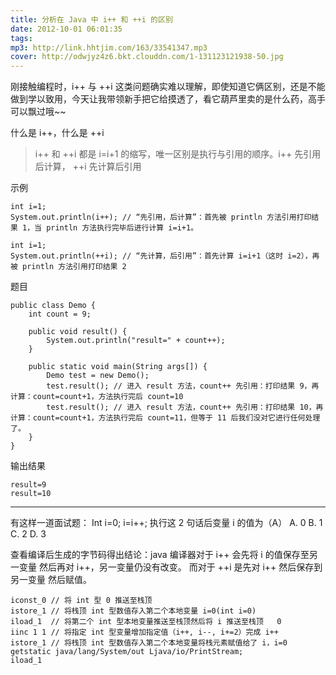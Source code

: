 ```yaml
---
title: 分析在 Java 中 i++ 和 ++i 的区别
date: 2012-10-01 06:01:35
tags:
mp3: http://link.hhtjim.com/163/33541347.mp3
cover: http://odwjyz4z6.bkt.clouddn.com/1-131123121938-50.jpg
---
```

刚接触编程时，i++ 与 ++i 这类问题确实难以理解，即使知道它俩区别，还是不能做到学以致用，今天让我带领新手把它给摸透了，看它葫芦里卖的是什么药，高手可以飘过哦~~

什么是 i++，什么是 ++i
> i++ 和 ++i 都是 i=i+1 的缩写，唯一区别是执行与引用的顺序。i++ 先引用后计算，    ++i 先计算后引用

示例
```
int i=1;
System.out.println(i++); // “先引用，后计算”：首先被 println 方法引用打印结果 1，当 println 方法执行完毕后进行计算 i=i+1。
```
```
int i=1;
System.out.println(++i); // “先计算，后引用”：首先计算 i=i+1（这时 i=2），再被 println 方法引用打印结果 2

```

题目
```
public class Demo {
	int count = 9;

	public void result() {
		System.out.println("result=" + count++);
	}

	public static void main(String args[]) {
		Demo test = new Demo();
		test.result(); // 进入 result 方法，count++ 先引用：打印结果 9，再计算：count=count+1，方法执行完后 count=10
		test.result(); // 进入 result 方法，count++ 先引用：打印结果 10，再计算：count=count+1，方法执行完后 count=11，但等于 11 后我们没对它进行任何处理了。
	}
}
```
输出结果
```
result=9
result=10
```

<hr>
有这样一道面试题：
Int i=0; i=i++; 执行这 2 句话后变量 i 的值为（A）
A. 0 B. 1 C. 2 D. 3

查看编译后生成的字节码得出结论：java 编译器对于 i++ 会先将 i 的值保存至另一变量 然后再对 i++，另一变量仍没有改变。 而对于 ++i 是先对 i++ 然后保存到另一变量 然后赋值。
```
iconst_0 // 将 int 型 0 推送至栈顶
istore_1 // 将栈顶 int 型数值存入第二个本地变量 i=0(int i=0)
iload_1  // 将第二个 int 型本地变量推送至栈顶然后将 i 推送至栈顶   0
iinc 1 1 // 将指定 int 型变量增加指定值（i++, i--, i+=2）完成 i++
istore_1 // 将栈顶 int 型数值存入第二个本地变量将栈元素赋值给了 i，i=0
getstatic java/lang/System/out Ljava/io/PrintStream;
iload_1
```


